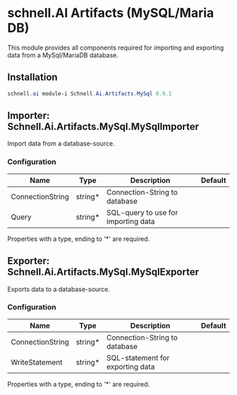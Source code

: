 # schnell.AI Artifacts (MySQL/Maria DB)

This module provides all components required for importing and exporting data from a MySql/MariaDB database.

## Installation
``` powershell
schnell.ai module-i Schnell.Ai.Artifacts.MySql 0.9.1
```

## Importer: Schnell.Ai.Artifacts.MySql.MySqlImporter

Import data from a database-source.

### Configuration

| Name             | Type    | Description                         | Default |
|------------------|---------|-------------------------------------|---------|
| ConnectionString | string* | Connection-String to database       |         |
| Query            | string* | SQL-query to use for importing data |         |

Properties with a type, ending to '*' are required.

## Exporter: Schnell.Ai.Artifacts.MySql.MySqlExporter

Exports data to a database-source.

### Configuration

| Name             | Type    | Description                      | Default |
|------------------|---------|----------------------------------|---------|
| ConnectionString | string* | Connection-String to database    |         |
| WriteStatement   | string* | SQL-statement for exporting data |         |

Properties with a type, ending to '*' are required.
